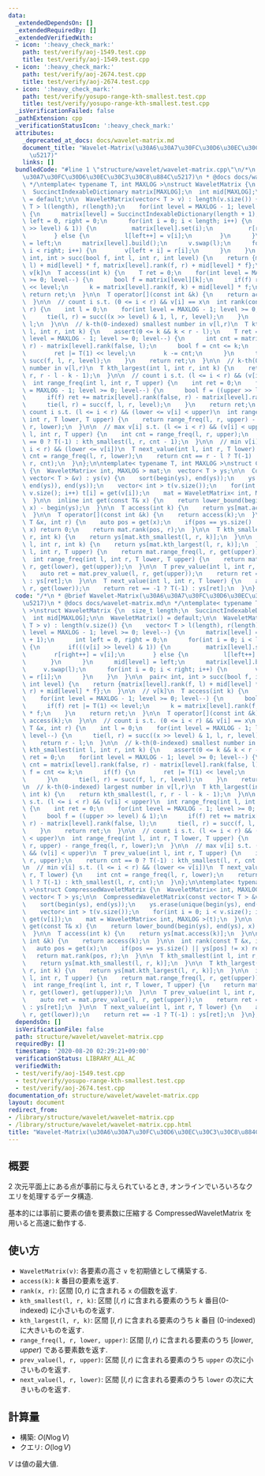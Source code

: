 ```yaml
---
data:
  _extendedDependsOn: []
  _extendedRequiredBy: []
  _extendedVerifiedWith:
  - icon: ':heavy_check_mark:'
    path: test/verify/aoj-1549.test.cpp
    title: test/verify/aoj-1549.test.cpp
  - icon: ':heavy_check_mark:'
    path: test/verify/aoj-2674.test.cpp
    title: test/verify/aoj-2674.test.cpp
  - icon: ':heavy_check_mark:'
    path: test/verify/yosupo-range-kth-smallest.test.cpp
    title: test/verify/yosupo-range-kth-smallest.test.cpp
  _isVerificationFailed: false
  _pathExtension: cpp
  _verificationStatusIcon: ':heavy_check_mark:'
  attributes:
    _deprecated_at_docs: docs/wavelet-matrix.md
    document_title: "Wavelet-Matrix(\u30A6\u30A7\u30FC\u30D6\u30EC\u30C3\u30C8\u884C\
      \u5217)"
    links: []
  bundledCode: "#line 1 \"structure/wavelet/wavelet-matrix.cpp\"\n/*\n * @brief Wavelet-Matrix(\u30A6\
    \u30A7\u30FC\u30D6\u30EC\u30C3\u30C8\u884C\u5217)\n * @docs docs/wavelet-matrix.md\n\
    \ */\ntemplate< typename T, int MAXLOG >\nstruct WaveletMatrix {\n  size_t length;\n\
    \  SuccinctIndexableDictionary matrix[MAXLOG];\n  int mid[MAXLOG];\n\n  WaveletMatrix()\
    \ = default;\n\n  WaveletMatrix(vector< T > v) : length(v.size()) {\n    vector<\
    \ T > l(length), r(length);\n    for(int level = MAXLOG - 1; level >= 0; level--)\
    \ {\n      matrix[level] = SuccinctIndexableDictionary(length + 1);\n      int\
    \ left = 0, right = 0;\n      for(int i = 0; i < length; i++) {\n        if(((v[i]\
    \ >> level) & 1)) {\n          matrix[level].set(i);\n          r[right++] = v[i];\n\
    \        } else {\n          l[left++] = v[i];\n        }\n      }\n      mid[level]\
    \ = left;\n      matrix[level].build();\n      v.swap(l);\n      for(int i = 0;\
    \ i < right; i++) {\n        v[left + i] = r[i];\n      }\n    }\n  }\n\n  pair<\
    \ int, int > succ(bool f, int l, int r, int level) {\n    return {matrix[level].rank(f,\
    \ l) + mid[level] * f, matrix[level].rank(f, r) + mid[level] * f};\n  }\n\n  //\
    \ v[k]\n  T access(int k) {\n    T ret = 0;\n    for(int level = MAXLOG - 1; level\
    \ >= 0; level--) {\n      bool f = matrix[level][k];\n      if(f) ret |= T(1)\
    \ << level;\n      k = matrix[level].rank(f, k) + mid[level] * f;\n    }\n   \
    \ return ret;\n  }\n\n  T operator[](const int &k) {\n    return access(k);\n\
    \  }\n\n  // count i s.t. (0 <= i < r) && v[i] == x\n  int rank(const T &x, int\
    \ r) {\n    int l = 0;\n    for(int level = MAXLOG - 1; level >= 0; level--) {\n\
    \      tie(l, r) = succ((x >> level) & 1, l, r, level);\n    }\n    return r -\
    \ l;\n  }\n\n  // k-th(0-indexed) smallest number in v[l,r)\n  T kth_smallest(int\
    \ l, int r, int k) {\n    assert(0 <= k && k < r - l);\n    T ret = 0;\n    for(int\
    \ level = MAXLOG - 1; level >= 0; level--) {\n      int cnt = matrix[level].rank(false,\
    \ r) - matrix[level].rank(false, l);\n      bool f = cnt <= k;\n      if(f) {\n\
    \        ret |= T(1) << level;\n        k -= cnt;\n      }\n      tie(l, r) =\
    \ succ(f, l, r, level);\n    }\n    return ret;\n  }\n\n  // k-th(0-indexed) largest\
    \ number in v[l,r)\n  T kth_largest(int l, int r, int k) {\n    return kth_smallest(l,\
    \ r, r - l - k - 1);\n  }\n\n  // count i s.t. (l <= i < r) && (v[i] < upper)\n\
    \  int range_freq(int l, int r, T upper) {\n    int ret = 0;\n    for(int level\
    \ = MAXLOG - 1; level >= 0; level--) {\n      bool f = ((upper >> level) & 1);\n\
    \      if(f) ret += matrix[level].rank(false, r) - matrix[level].rank(false, l);\n\
    \      tie(l, r) = succ(f, l, r, level);\n    }\n    return ret;\n  }\n\n  //\
    \ count i s.t. (l <= i < r) && (lower <= v[i] < upper)\n  int range_freq(int l,\
    \ int r, T lower, T upper) {\n    return range_freq(l, r, upper) - range_freq(l,\
    \ r, lower);\n  }\n\n  // max v[i] s.t. (l <= i < r) && (v[i] < upper)\n  T prev_value(int\
    \ l, int r, T upper) {\n    int cnt = range_freq(l, r, upper);\n    return cnt\
    \ == 0 ? T(-1) : kth_smallest(l, r, cnt - 1);\n  }\n\n  // min v[i] s.t. (l <=\
    \ i < r) && (lower <= v[i])\n  T next_value(int l, int r, T lower) {\n    int\
    \ cnt = range_freq(l, r, lower);\n    return cnt == r - l ? T(-1) : kth_smallest(l,\
    \ r, cnt);\n  }\n};\n\ntemplate< typename T, int MAXLOG >\nstruct CompressedWaveletMatrix\
    \ {\n  WaveletMatrix< int, MAXLOG > mat;\n  vector< T > ys;\n\n  CompressedWaveletMatrix(const\
    \ vector< T > &v) : ys(v) {\n    sort(begin(ys), end(ys));\n    ys.erase(unique(begin(ys),\
    \ end(ys)), end(ys));\n    vector< int > t(v.size());\n    for(int i = 0; i <\
    \ v.size(); i++) t[i] = get(v[i]);\n    mat = WaveletMatrix< int, MAXLOG >(t);\n\
    \  }\n\n  inline int get(const T& x) {\n    return lower_bound(begin(ys), end(ys),\
    \ x) - begin(ys);\n  }\n\n  T access(int k) {\n    return ys[mat.access(k)];\n\
    \  }\n\n  T operator[](const int &k) {\n    return access(k);\n  }\n\n  int rank(const\
    \ T &x, int r) {\n    auto pos = get(x);\n    if(pos == ys.size() || ys[pos] !=\
    \ x) return 0;\n    return mat.rank(pos, r);\n  }\n\n  T kth_smallest(int l, int\
    \ r, int k) {\n    return ys[mat.kth_smallest(l, r, k)];\n  }\n\n  T kth_largest(int\
    \ l, int r, int k) {\n    return ys[mat.kth_largest(l, r, k)];\n  }\n\n  int range_freq(int\
    \ l, int r, T upper) {\n    return mat.range_freq(l, r, get(upper));\n  }\n\n\
    \  int range_freq(int l, int r, T lower, T upper) {\n    return mat.range_freq(l,\
    \ r, get(lower), get(upper));\n  }\n\n  T prev_value(int l, int r, T upper) {\n\
    \    auto ret = mat.prev_value(l, r, get(upper));\n    return ret == -1 ? T(-1)\
    \ : ys[ret];\n  }\n\n  T next_value(int l, int r, T lower) {\n    auto ret = mat.next_value(l,\
    \ r, get(lower));\n    return ret == -1 ? T(-1) : ys[ret];\n  }\n};\n"
  code: "/*\n * @brief Wavelet-Matrix(\u30A6\u30A7\u30FC\u30D6\u30EC\u30C3\u30C8\u884C\
    \u5217)\n * @docs docs/wavelet-matrix.md\n */\ntemplate< typename T, int MAXLOG\
    \ >\nstruct WaveletMatrix {\n  size_t length;\n  SuccinctIndexableDictionary matrix[MAXLOG];\n\
    \  int mid[MAXLOG];\n\n  WaveletMatrix() = default;\n\n  WaveletMatrix(vector<\
    \ T > v) : length(v.size()) {\n    vector< T > l(length), r(length);\n    for(int\
    \ level = MAXLOG - 1; level >= 0; level--) {\n      matrix[level] = SuccinctIndexableDictionary(length\
    \ + 1);\n      int left = 0, right = 0;\n      for(int i = 0; i < length; i++)\
    \ {\n        if(((v[i] >> level) & 1)) {\n          matrix[level].set(i);\n  \
    \        r[right++] = v[i];\n        } else {\n          l[left++] = v[i];\n \
    \       }\n      }\n      mid[level] = left;\n      matrix[level].build();\n \
    \     v.swap(l);\n      for(int i = 0; i < right; i++) {\n        v[left + i]\
    \ = r[i];\n      }\n    }\n  }\n\n  pair< int, int > succ(bool f, int l, int r,\
    \ int level) {\n    return {matrix[level].rank(f, l) + mid[level] * f, matrix[level].rank(f,\
    \ r) + mid[level] * f};\n  }\n\n  // v[k]\n  T access(int k) {\n    T ret = 0;\n\
    \    for(int level = MAXLOG - 1; level >= 0; level--) {\n      bool f = matrix[level][k];\n\
    \      if(f) ret |= T(1) << level;\n      k = matrix[level].rank(f, k) + mid[level]\
    \ * f;\n    }\n    return ret;\n  }\n\n  T operator[](const int &k) {\n    return\
    \ access(k);\n  }\n\n  // count i s.t. (0 <= i < r) && v[i] == x\n  int rank(const\
    \ T &x, int r) {\n    int l = 0;\n    for(int level = MAXLOG - 1; level >= 0;\
    \ level--) {\n      tie(l, r) = succ((x >> level) & 1, l, r, level);\n    }\n\
    \    return r - l;\n  }\n\n  // k-th(0-indexed) smallest number in v[l,r)\n  T\
    \ kth_smallest(int l, int r, int k) {\n    assert(0 <= k && k < r - l);\n    T\
    \ ret = 0;\n    for(int level = MAXLOG - 1; level >= 0; level--) {\n      int\
    \ cnt = matrix[level].rank(false, r) - matrix[level].rank(false, l);\n      bool\
    \ f = cnt <= k;\n      if(f) {\n        ret |= T(1) << level;\n        k -= cnt;\n\
    \      }\n      tie(l, r) = succ(f, l, r, level);\n    }\n    return ret;\n  }\n\
    \n  // k-th(0-indexed) largest number in v[l,r)\n  T kth_largest(int l, int r,\
    \ int k) {\n    return kth_smallest(l, r, r - l - k - 1);\n  }\n\n  // count i\
    \ s.t. (l <= i < r) && (v[i] < upper)\n  int range_freq(int l, int r, T upper)\
    \ {\n    int ret = 0;\n    for(int level = MAXLOG - 1; level >= 0; level--) {\n\
    \      bool f = ((upper >> level) & 1);\n      if(f) ret += matrix[level].rank(false,\
    \ r) - matrix[level].rank(false, l);\n      tie(l, r) = succ(f, l, r, level);\n\
    \    }\n    return ret;\n  }\n\n  // count i s.t. (l <= i < r) && (lower <= v[i]\
    \ < upper)\n  int range_freq(int l, int r, T lower, T upper) {\n    return range_freq(l,\
    \ r, upper) - range_freq(l, r, lower);\n  }\n\n  // max v[i] s.t. (l <= i < r)\
    \ && (v[i] < upper)\n  T prev_value(int l, int r, T upper) {\n    int cnt = range_freq(l,\
    \ r, upper);\n    return cnt == 0 ? T(-1) : kth_smallest(l, r, cnt - 1);\n  }\n\
    \n  // min v[i] s.t. (l <= i < r) && (lower <= v[i])\n  T next_value(int l, int\
    \ r, T lower) {\n    int cnt = range_freq(l, r, lower);\n    return cnt == r -\
    \ l ? T(-1) : kth_smallest(l, r, cnt);\n  }\n};\n\ntemplate< typename T, int MAXLOG\
    \ >\nstruct CompressedWaveletMatrix {\n  WaveletMatrix< int, MAXLOG > mat;\n \
    \ vector< T > ys;\n\n  CompressedWaveletMatrix(const vector< T > &v) : ys(v) {\n\
    \    sort(begin(ys), end(ys));\n    ys.erase(unique(begin(ys), end(ys)), end(ys));\n\
    \    vector< int > t(v.size());\n    for(int i = 0; i < v.size(); i++) t[i] =\
    \ get(v[i]);\n    mat = WaveletMatrix< int, MAXLOG >(t);\n  }\n\n  inline int\
    \ get(const T& x) {\n    return lower_bound(begin(ys), end(ys), x) - begin(ys);\n\
    \  }\n\n  T access(int k) {\n    return ys[mat.access(k)];\n  }\n\n  T operator[](const\
    \ int &k) {\n    return access(k);\n  }\n\n  int rank(const T &x, int r) {\n \
    \   auto pos = get(x);\n    if(pos == ys.size() || ys[pos] != x) return 0;\n \
    \   return mat.rank(pos, r);\n  }\n\n  T kth_smallest(int l, int r, int k) {\n\
    \    return ys[mat.kth_smallest(l, r, k)];\n  }\n\n  T kth_largest(int l, int\
    \ r, int k) {\n    return ys[mat.kth_largest(l, r, k)];\n  }\n\n  int range_freq(int\
    \ l, int r, T upper) {\n    return mat.range_freq(l, r, get(upper));\n  }\n\n\
    \  int range_freq(int l, int r, T lower, T upper) {\n    return mat.range_freq(l,\
    \ r, get(lower), get(upper));\n  }\n\n  T prev_value(int l, int r, T upper) {\n\
    \    auto ret = mat.prev_value(l, r, get(upper));\n    return ret == -1 ? T(-1)\
    \ : ys[ret];\n  }\n\n  T next_value(int l, int r, T lower) {\n    auto ret = mat.next_value(l,\
    \ r, get(lower));\n    return ret == -1 ? T(-1) : ys[ret];\n  }\n};\n"
  dependsOn: []
  isVerificationFile: false
  path: structure/wavelet/wavelet-matrix.cpp
  requiredBy: []
  timestamp: '2020-08-20 02:29:21+09:00'
  verificationStatus: LIBRARY_ALL_AC
  verifiedWith:
  - test/verify/aoj-1549.test.cpp
  - test/verify/yosupo-range-kth-smallest.test.cpp
  - test/verify/aoj-2674.test.cpp
documentation_of: structure/wavelet/wavelet-matrix.cpp
layout: document
redirect_from:
- /library/structure/wavelet/wavelet-matrix.cpp
- /library/structure/wavelet/wavelet-matrix.cpp.html
title: "Wavelet-Matrix(\u30A6\u30A7\u30FC\u30D6\u30EC\u30C3\u30C8\u884C\u5217)"
---
```

## 概要

$2$ 次元平面上にある点が事前に与えられているとき, オンラインでいろいろなクエリを処理するデータ構造.

基本的には事前に要素の値を要素数に圧縮する CompressedWaveletMatrix を用いると高速に動作する.

## 使い方
* `WaveletMatrix(v)`: 各要素の高さ `v` を初期値として構築する.
* `access(k)`: $k$ 番目の要素を返す.
* `rank(x, r)`: 区間 $[0, r)$ に含まれる `x` の個数を返す.
* `kth_smallest(l, r, k)`: 区間 $[l, r)$ に含まれる要素のうち $k$ 番目(0-indexed) に小さいものを返す.
* `kth_largest(l, r, k)`: 区間 $[l, r)$ に含まれる要素のうち $k$ 番目 (0-indexed) に大きいものを返す.
* `range_freq(l, r, lower, upper)`: 区間 $[l, r)$ に含まれる要素のうち $[lower, upper)$ である要素数を返す.
* `prev_value(l, r, upper)`: 区間 $[l, r)$ に含まれる要素のうち `upper` の次に小さいものを返す.
* `next_value(l, r, lower)`: 区間 $[l, r)$ に含まれる要素のうち `lower` の次に大きいものを返す.

## 計算量

* 構築: $O(N \log V)$
* クエリ: $O(\log V)$

$V$ は値の最大値.

